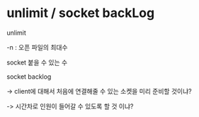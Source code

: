 # unlimit / socket backLog

 unlimit 

-n : 오픈 파일의 최대수

socket 붙을 수 있는 수

socket backlog

-&gt; client에 대해서 처음에 연결해줄 수 있는 소켓을 미리 준비할 것이냐?

-&gt; 시간차로 인원이 들어갈 수 있도록 할 것 이냐?

